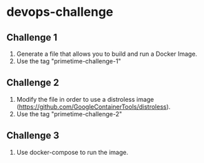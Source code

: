 # devops-challenge
## Challenge 1
1. Generate a file that allows you to build and run a Docker Image.
2. Use the tag "primetime-challenge-1"


## Challenge 2
1. Modify the file in order to use a distroless image (https://github.com/GoogleContainerTools/distroless).
2. Use the tag "primetime-challenge-2"


## Challenge 3
1. Use docker-compose to run the image.